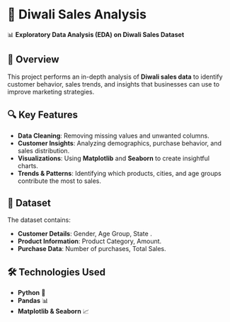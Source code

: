 # 🎇 Diwali Sales Analysis

📊 **Exploratory Data Analysis (EDA) on Diwali Sales Dataset**

## 📌 Overview
This project performs an in-depth analysis of **Diwali sales data** to identify customer behavior, sales trends, and insights that businesses can use to improve marketing strategies.

## 🔍 Key Features
- **Data Cleaning**: Removing missing values and unwanted columns.
- **Customer Insights**: Analyzing demographics, purchase behavior, and sales distribution.
- **Visualizations**: Using **Matplotlib** and **Seaborn** to create insightful charts.
- **Trends & Patterns**: Identifying which products, cities, and age groups contribute the most to sales.

## 📂 Dataset
The dataset contains:
- **Customer Details**: Gender, Age Group, State .
- **Product Information**: Product Category, Amount.
- **Purchase Data**: Number of purchases, Total Sales.

## 🛠️ Technologies Used
- **Python** 🐍
- **Pandas** 📊
- **Matplotlib & Seaborn** 📈

